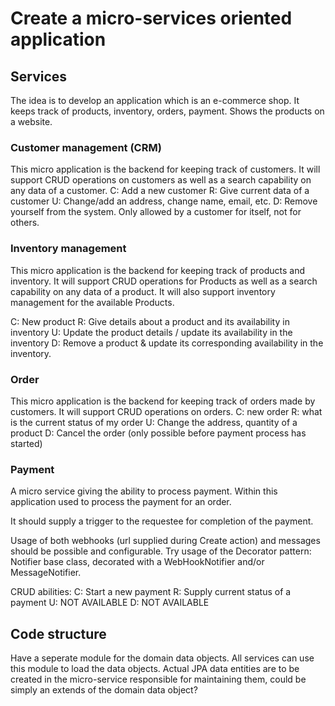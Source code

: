 # Create a micro-services oriented application

## Services

The idea is to develop an application which is an e-commerce shop.
It keeps track of products, inventory, orders, payment.
Shows the products on a website. 

### Customer management (CRM)

This micro application is the backend for keeping track of customers.
It will support CRUD operations on customers as well as a search capability on any data of a customer.
C: Add a new customer
R: Give current data of a customer
U: Change/add an address, change name, email, etc.
D: Remove yourself from the system. Only allowed by a customer for itself, not for others.

### Inventory management

This micro application is the backend for keeping track of products and inventory.
It will support CRUD operations for Products as well as a search capability on any data of a product.
It will also support inventory management for the available Products.

C: New product
R: Give details about a product and its availability in inventory
U: Update the product details / update its availability in the inventory
D: Remove a product & update its corresponding availability in the inventory.

### Order

This micro application is the backend for keeping track of orders made by customers.
It will support CRUD operations on orders.
C: new order
R: what is the current status of my order
U: Change the address, quantity of a product
D: Cancel the order (only possible before payment process has started)


### Payment

A micro service giving the ability to process payment.
Within this application used to process the payment for an order.

It should supply a trigger to the requestee for completion of the payment.

Usage of both webhooks (url supplied during Create action) and messages should be possible and configurable.
Try usage of the Decorator pattern: Notifier base class, decorated with a WebHookNotifier and/or MessageNotifier.

CRUD abilities:
C: Start a new payment
R: Supply current status of a payment
U: NOT AVAILABLE
D: NOT AVAILABLE



## Code structure

Have a seperate module for the domain data objects.
All services can use this module to load the data objects.
Actual JPA data entities are to be created in the micro-service responsible for maintaining them, could be simply an extends of the domain data object?
